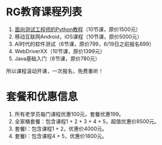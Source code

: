 # RG教育课程列表
1. [面向测试工程师的Python教程](面向测试工程师的Python教程.md)（10节课，原价1500元）
2. 移动互联网Android，iOS课程（10节课，原价5000元）
3. AI时代的软件测试（6节课，原价799，6/19日之前报名699）
4. WebDriverXX（10节课，原价1399元）
5. Java基础入门（6节课，原价780元）

所以课程滚动开课，一次报名，免费重听！

# 套餐和优惠信息
1. 所有老学员每门课程优惠100元，套餐优惠199。
2. 全家桶套餐：包含课程1 + 2 + 3 + 4 + 5，超值优惠价8500元。
3. 套餐I：包含课程1 + 2，优惠价4000元。
4. 套餐I：包含课程4 + 5，优惠价1800元。
